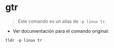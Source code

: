 # gtr

> Este comando es un alias de `-p linux tr`.

- Ver documentación para el comando original:

`tldr -p linux tr`
